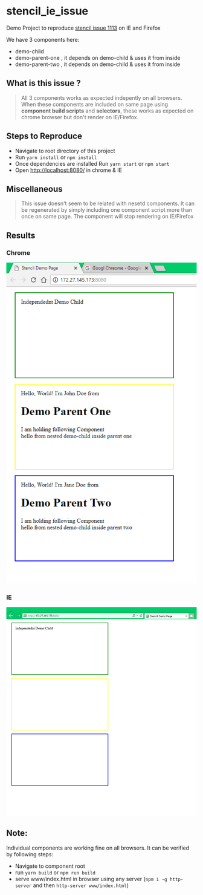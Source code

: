 # stencil_ie_issue
Demo Project to reproduce [stencil issue 1113](https://github.com/ionic-team/stencil/issues/1113) on IE and Firefox

We have 3 components here:
* demo-child
* demo-parent-one , it depends on demo-child & uses it from inside
* demo-parent-two , it depends on demo-child & uses it from inside

## What is this issue ?

> All 3 components works as expected indepently on all browsers. When these components are included on same page using **component build scripts** and **selectors**, these works as expected on chrome browser but don't render on IE/Firefox.

## Steps to Reproduce

* Navigate to root directory of this project
* Run `yarn install` or `npm install`
* Once dependencies are installed Run `yarn start` or  `npm start`
* Open  [http://localhost:8080/](http://localhost:8080/) in chrome & IE

## Miscellaneous
> This issue doesn't seem to be related with nesetd components. It can be regenerated by simply including one component script more than once on same page. The component will stop rendering on IE/Firefox

## Results

### Chrome
![Chrome Result](https://github.com/rahulbhooteshwar/stencil_ie_issue/blob/master/docs/result_chrome.PNG "Chrome Result")

### IE
![IE Result](https://github.com/rahulbhooteshwar/stencil_ie_issue/blob/master/docs/result_ie.PNG "IE Result")



## Note:
Individual components are working fine on all browsers. It can be verified by following steps:
* Navigate to component root
* run `yarn build` or `npm run build`
* serve www/index.html in browser using any server (`npm i -g http-server` and then   `http-server www/index.html`)
